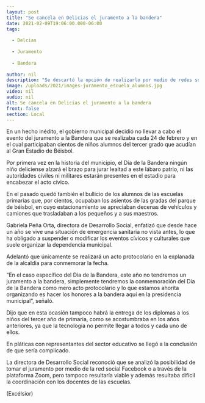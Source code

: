 ```yaml
---
layout: post
title: "Se cancela en Delicias el juramento a la bandera"
date: 2021-02-09T19:06:00.000-06:00
tags:
  
  - Delcias
  
  - Juramento
  
  - Bandera
  
author: nil
description: "Se descartó la opción de realizarlo por medio de redes sociales o plataformas"
image: /uploads/2021/images-juramento_escuela_alumnos.jpg
video: nil
audio: nil
alt: Se cancela en Delicias el juramento a la bandera
front: false
section: Local
---
```


En un hecho inédito, el gobierno municipal decidió no llevar a cabo el evento del juramento a la Bandera que se realizaba cada 24 de febrero y en el cual participaban cientos de niños alumnos del tercer grado que acudían al Gran Estadio de Béisbol.

Por primera vez en la historia del municipio, el Día de la Bandera ningún niño deliciense alzará el brazo para jurar lealtad a este lábaro patrio, ni las autoridades civiles ni militares estarán presentes en el estadio para encabezar el acto cívico.

En el pasado quedó también el bullicio de los alumnos de las escuelas primarias que, por cientos, ocupaban los asientos de las gradas del parque de béisbol, en cuyo estacionamiento se apreciaban decenas de vehículos y camiones que trasladaban a los pequeños y a sus maestros.

Gabriela Peña Orta, directora de Desarrollo Social, enfatizó que desde hace un año se vive una situación de emergencia sanitaria no vista antes, lo que ha obligado a suspender o modificar los eventos cívicos y culturales que suele organizar la dependencia municipal.

Adelantó que únicamente se realizará un acto protocolario en la explanada de la alcaldía para conmemorar la fecha.

“En el caso específico del Día de la Bandera, este año no tendremos un juramento a la bandera, simplemente tendremos la conmemoración del Día de la Bandera como mero acto protocolario y lo que estamos ahorita organizando es hacer los honores a la bandera aquí en la presidencia municipal”, señaló.

Dijo que en esta ocasión tampoco habrá la entrega de los diplomas a los niños del tercer año de primaria, como se acostumbraba en los años anteriores, ya que la tecnología no permite llegar a todos y cada uno de ellos.

En pláticas con representantes del sector educativo se llegó a la conclusión de que sería complicado.

La directora de Desarrollo Social reconoció que se analizó la posibilidad de tomar el juramento por medio de la red social Facebook o a través de la plataforma Zoom, pero tampoco resultaría viable y además resultaba difícil la coordinación con los docentes de las escuelas.

(Excélsior)